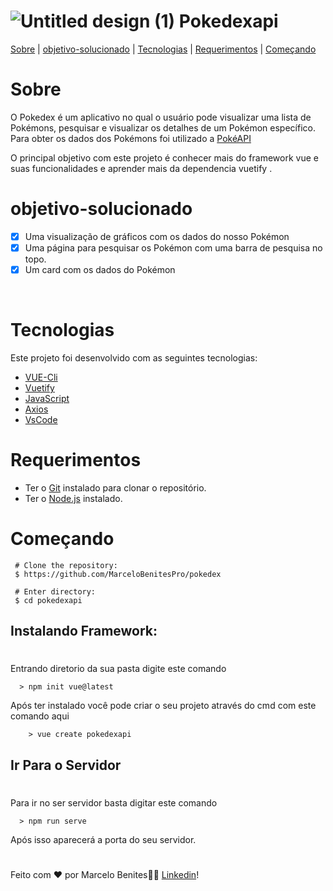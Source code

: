 
# ![Untitled design (1)](https://user-images.githubusercontent.com/106987028/175473891-150bd1fc-c023-4127-9a49-527b40ec8b4f.gif) Pokedexapi 



<p aling="center">
<a href="#sobre">Sobre</a> |
<a href="#objetivo-solucionado">objetivo-solucionado</a> |
<a href="#tecnologias">Tecnologias</a> |
<a href="#requerimentos">Requerimentos</a> |
<a href="#começando">Começando</a> 
</p>




 # Sobre 

O Pokedex é um aplicativo no qual o usuário pode visualizar uma lista de Pokémons, pesquisar e visualizar os detalhes de um Pokémon específico. Para obter os dados dos Pokémons foi utilizado a <a href="https://pokeapi.co/">PokéAPI</a>

O principal objetivo com este projeto é conhecer mais do framework vue e suas funcionalidades e aprender mais da dependencia vuetify .
#

# objetivo-solucionado 
- [x] Uma visualização de gráficos com os dados do nosso Pokémon
-  [x] Uma página para pesquisar os Pokémon com uma barra de pesquisa no topo.
- [x] Um card com os dados do Pokémon

<br />

# Tecnologias 


Este projeto foi desenvolvido com as seguintes tecnologias:

* <a href="https://vuejs.org/guide/scaling-up/tooling.html#project-scaffolding">VUE-Cli</a>
* <a href="https://vuetifyjs.com/en/">Vuetify</a>
* <a href="https://www.javascript.com/">JavaScript</a>
* <a href="https://axios-http.com/ptbr/docs/intro">Axios</a>
* <a href="https://code.visualstudio.com/">VsCode</a>
  
# Requerimentos

* Ter o <a href="https://git-scm.com/">Git</a> instalado para clonar o repositório.
* Ter o <a href="https://nodejs.org/en/">Node.js</a> instalado.
  
# Começando

 ````back
  # Clone the repository:
  $ https://github.com/MarceloBenitesPro/pokedex

  # Enter directory:
  $ cd pokedexapi

 ````

  ## Instalando Framework:
  #

  Entrando diretorio da sua pasta digite este comando
  ````back
    > npm init vue@latest
  ````
  Após ter instalado você pode criar o seu projeto através do cmd com este comando aqui
````back
    > vue create pokedexapi
  ````
  ## Ir Para o Servidor
  #

  Para ir no ser servidor basta digitar este comando
  ````back
    > npm run serve
  ````
  Após isso aparecerá a porta do seu servidor.
  #
  Feito com ❤️ por Marcelo Benites👋🏻 <a href="https://www.linkedin.com/in/marcelo-benites-2a2893168/">Linkedin</a>!



  
  





